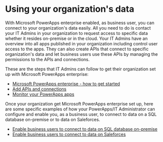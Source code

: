 <properties
	pageTitle="PowerApps: Using your organization's data"
	description="Using data from SQL Server on-premise or Saleforces to build apps."
	services=""
	suite="powerapps"
	documentationCenter="na"
	authors="linhtranms"
	manager="gautamt"
	editor=""
	tags=""/>

<tags
   ms.service="powerapps"
   ms.devlang="na"
   ms.topic="article"
   ms.tgt_pltfrm="na"
   ms.workload="na"
   ms.date="11/19/2015"
   ms.author="litran"/>

# Using your organization's data #

With Microsoft PowerApps enterprise enabled, as business user, you can connect to your organization's data easily. All you need to do is contact your IT Admins in your organization to request access to specific data whether it resides on-premise or in the cloud. Your IT Admins have an overview into all apps published in your organization including control user access to the apps. They can also create APIs that connect to specific organization's data and let business users use these APIs by managing the permissions to the APIs and connections.

These are the steps that IT Admins can follow to get their organization set up with Microsoft PowerApps enterprise:

- [Microsoft PowerApps enterprise - how to get started](powerapps-get-started-azure-portal.md)
- [Add APIs and connections](powerapps-create-new-api.md)  
- [Monitor your PowerApps apps](powerapps-manage-monitor-usage.md)


Once your organization get Microsoft PowerApps enterprise set up, here are some specific examples of how your PowerApps/IT Administrator can configure and enable you, as a business user, to connect to data on a SQL database on-premise or to data on Saleforces.

- [Enable business users to connect to data on SQL database on-premise](powerapps-create-api-sqlserver.md)
- [Enable business users to connect to data on Saleforces](powerapps-create-api-saleforce.md)

